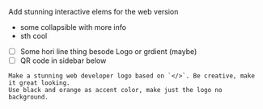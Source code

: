 
Add stunning interactive elems for the web version

- some collapsible with more info
- sth cool
- [ ] Some hori line thing besode Logo or grdient (maybe)
- [ ] QR code in sidebar below

```
Make a stunning web developer logo based on `</>`. Be creative, make it great looking.
Use black and orange as accent color, make just the logo no background.
```
